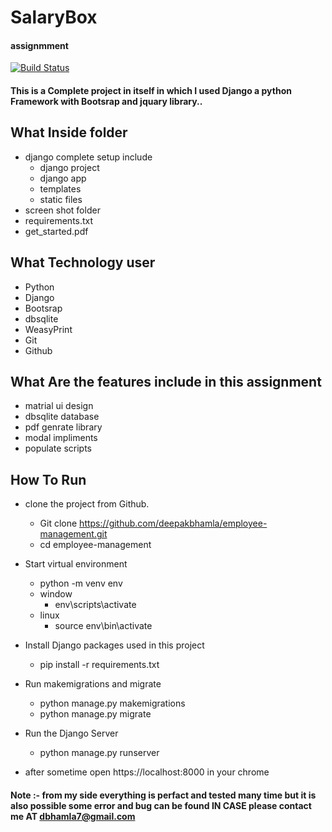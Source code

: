 # SalaryBox
#### assignmment

[![Build Status](https://travis-ci.org/joemccann/dillinger.svg?branch=master)](https://travis-ci.org/joemccann/dillinger)

#### This is a Complete project in itself in which I used Django a python Framework with Bootsrap and jquary library..
## What Inside folder
- django complete setup include
    - django project
    - django app
    - templates
    - static files
- screen shot folder
- requirements.txt
- get_started.pdf

## What Technology user
- Python
- Django
- Bootsrap
- dbsqlite
- WeasyPrint
- Git
- Github

## What Are the features include in this assignment
- matrial ui design
- dbsqlite database
- pdf genrate library
- modal impliments
- populate scripts

## How To Run 
- clone the project from Github.
  -  Git clone https://github.com/deepakbhamla/employee-management.git
  - cd employee-management
- Start virtual environment
  - python -m venv env
  - window
    - env\scripts\activate
  - linux
    - source env\bin\activate
- Install Django packages used in this project
  - pip install -r requirements.txt

- Run makemigrations and migrate
  - python manage.py makemigrations
  - python manage.py migrate

- Run the Django Server
  - python manage.py runserver

- after sometime open  https://localhost:8000  in your chrome
#### Note :- from my side everything is perfact and tested many time but it is also possible some error and bug can be found IN CASE please contact me AT dbhamla7@gmail.com

